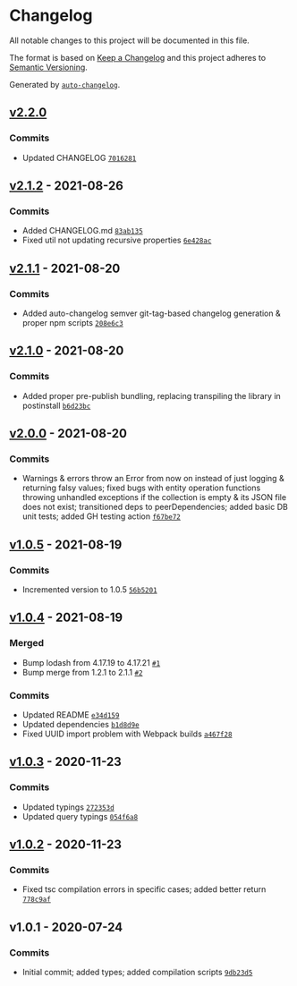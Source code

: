 # Changelog

All notable changes to this project will be documented in this file.

The format is based on [Keep a Changelog](https://keepachangelog.com/en/1.0.0/)
and this project adheres to [Semantic Versioning](https://semver.org/spec/v2.0.0.html).

Generated by [`auto-changelog`](https://github.com/CookPete/auto-changelog).

## [v2.2.0](https://github.com/artus9033/tsdiskdb/compare/v2.1.2...v2.2.0)

### Commits

- Updated CHANGELOG [`7016281`](https://github.com/artus9033/tsdiskdb/commit/70162810e3717353ac4bd155a14b55e74eff23e3)

## [v2.1.2](https://github.com/artus9033/tsdiskdb/compare/v2.1.1...v2.1.2) - 2021-08-26

### Commits

- Added CHANGELOG.md [`83ab135`](https://github.com/artus9033/tsdiskdb/commit/83ab135df20c915678d8bdb8a1e643d736bbceff)
- Fixed util not updating recursive properties [`6e428ac`](https://github.com/artus9033/tsdiskdb/commit/6e428ac47c00b6cff40506cbdaa835802767943b)

## [v2.1.1](https://github.com/artus9033/tsdiskdb/compare/v2.1.0...v2.1.1) - 2021-08-20

### Commits

- Added auto-changelog semver git-tag-based changelog generation & proper npm scripts [`208e6c3`](https://github.com/artus9033/tsdiskdb/commit/208e6c38136931a738b4b59643cd3b15b5f460a6)

## [v2.1.0](https://github.com/artus9033/tsdiskdb/compare/v2.0.0...v2.1.0) - 2021-08-20

### Commits

- Added proper pre-publish bundling, replacing transpiling the library in postinstall [`b6d23bc`](https://github.com/artus9033/tsdiskdb/commit/b6d23bcd23c6daa6681384f6258eef647e89210e)

## [v2.0.0](https://github.com/artus9033/tsdiskdb/compare/v1.0.5...v2.0.0) - 2021-08-20

### Commits

- Warnings & errors throw an Error from now on instead of just logging & returning falsy values; fixed bugs with entity operation functions throwing unhandled exceptions if the collection is empty & its JSON file does not exist; transitioned deps to peerDependencies; added basic DB unit tests; added GH testing action [`f67be72`](https://github.com/artus9033/tsdiskdb/commit/f67be726a9bb3fd7fff8c1dc8b3e4aca72a40502)

## [v1.0.5](https://github.com/artus9033/tsdiskdb/compare/v1.0.4...v1.0.5) - 2021-08-19

### Commits

- Incremented version to 1.0.5 [`56b5201`](https://github.com/artus9033/tsdiskdb/commit/56b520192fb1cf2bea0e2e7bf8362086f3e6cd60)

## [v1.0.4](https://github.com/artus9033/tsdiskdb/compare/v1.0.3...v1.0.4) - 2021-08-19

### Merged

- Bump lodash from 4.17.19 to 4.17.21 [`#1`](https://github.com/artus9033/tsdiskdb/pull/1)
- Bump merge from 1.2.1 to 2.1.1 [`#2`](https://github.com/artus9033/tsdiskdb/pull/2)

### Commits

- Updated README [`e34d159`](https://github.com/artus9033/tsdiskdb/commit/e34d1592f63f4316c9ee2c7a2332edcdf4ee9dfe)
- Updated dependencies [`b1d8d9e`](https://github.com/artus9033/tsdiskdb/commit/b1d8d9ea2eb87672c4603f25d7405c332c5f3850)
- Fixed UUID import problem with Webpack builds [`a467f28`](https://github.com/artus9033/tsdiskdb/commit/a467f285f4a0d568d0ae94130a7bfa9f97d7ae4b)

## [v1.0.3](https://github.com/artus9033/tsdiskdb/compare/v1.0.2...v1.0.3) - 2020-11-23

### Commits

- Updated typings [`272353d`](https://github.com/artus9033/tsdiskdb/commit/272353d81f588e168b726f227de88513cb26d92b)
- Updated query typings [`054f6a8`](https://github.com/artus9033/tsdiskdb/commit/054f6a871f0f300d417f740eb4de80f96ed443fd)

## [v1.0.2](https://github.com/artus9033/tsdiskdb/compare/v1.0.1...v1.0.2) - 2020-11-23

### Commits

- Fixed tsc compilation errors in specific cases; added better return [`778c9af`](https://github.com/artus9033/tsdiskdb/commit/778c9af03acb1e1a94727e51b9a8eb8b325a8ba8)

## v1.0.1 - 2020-07-24

### Commits

- Initial commit; added types; added compilation scripts [`9db23d5`](https://github.com/artus9033/tsdiskdb/commit/9db23d54f7183ac0563b541391b9e5cab8810e8d)
